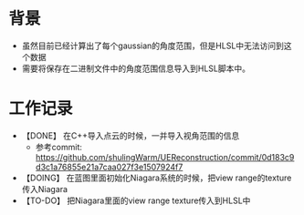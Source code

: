 # 背景
- 虽然目前已经计算出了每个gaussian的角度范围，但是HLSL中无法访问到这个数据
- 需要将保存在二进制文件中的角度范围信息导入到HLSL脚本中。

# 工作记录
- 【DONE】 在C++导入点云的时候，一并导入视角范围的信息
	- 参考commit: https://github.com/shulingWarm/UEReconstruction/commit/0d183c9d3c1a76855e21a7caa027f3e1507924f7
- 【DOING】 在蓝图里面初始化Niagara系统的时候，把view range的texture传入Niagara
- 【TO-DO】 把Niagara里面的view range texture传入到HLSL中